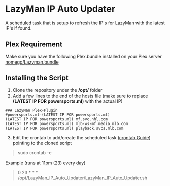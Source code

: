 # LazyMan IP Auto Updater
A scheduled task that is setup to refresh the IP's for LazyMan with the latest IP's if found.

## Plex Requirement
Make sure you have the following Plex.bundle installed on your Plex server [nomego/Lazyman.bundle](https://github.com/nomego/Lazyman.bundle)

## Installing the Script
1. Clone the repository under the  **/opt/** folder
2. Add a few lines to the end of the hosts file (make sure to replace **(LATEST IP FOR powersports.ml)** with the actual IP)

```
### LazyMan Plex-Plugin
#powersports.ml-(LATEST IP FOR powersports.ml)
(LATEST IP FOR powersports.ml) mf.svc.nhl.com
(LATEST IP FOR powersports.ml) mlb-ws-mf.media.mlb.com
(LATEST IP FOR powersports.ml) playback.svcs.mlb.com
```

3. Edit the crontab to add/create the scheduled task ([crontab Guide](https://crontab.guru/)) pointing to the cloned script
> sudo crontab -e

Example (runs at 11pm (23) every day)
> 0 23 * * * /opt/LazyMan_IP_Auto_Updater/LazyMan_IP_Auto_Updater.sh

